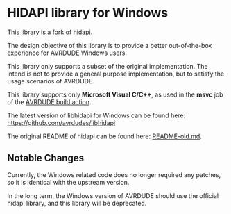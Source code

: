 # HIDAPI library for Windows

This library is a fork of [hidapi](https://github.com/libusb/hidapi).

The design objective of this library is to provide a better
out-of-the-box experience for [AVRDUDE](https://github.com/avrdudes/avrdude) Windows users.

This library only supports a subset of the original implementation.
The intend is not to provide a general purpose implementation,
but to satisfy the usage scenarios of AVRDUDE.

This library supports only **Microsoft Visual C/C++**,
as used in the **msvc** job of the [AVRDUDE build action](https://github.com/avrdudes/avrdude/blob/main/.github/workflows/build.yml).

The latest version of libhidapi for Windows can be found here:\
<https://github.com/avrdudes/libhidapi>

The original README of hidapi can be found here: [README-old.md](./README-old.md).

## Notable Changes

Currently, the Windows related code does no longer required any patches,
so it is identical with the upstream version.

In the long term, the Windows version of AVRDUDE should use the official
hidapi library, and this library will be deprecated.
